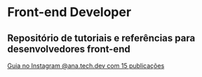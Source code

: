 # Front-end Developer

## Repositório de tutoriais e referências para desenvolvedores front-end

<a href="https://www.instagram.com/ana.tech.dev/guide/desenvolvimento-web-front-end/18164552647134233/" target="_blank">Guia no Instagram @ana.tech.dev com 15 publicações</a>
